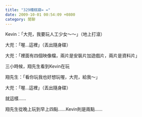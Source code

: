 ```yaml
---
title: "329糟糕寢= ="
date: 2009-10-01 00:54:09 +0800
category: 閒聊
---
```

<p>Kevin：「大兜，我要玩人工少女～～」（地上打滾）</p><p>大兜：「喔&hellip;這裡」（丟出隨身碟）</p><p>大兜：「裡面有四個映像檔，兩片是安裝片加遊戲片，兩片是資料片」</p><p>三小時候，翔先生看到Kevin在玩</p><p>翔先生：「看你玩我也好想玩喔，大兜，給我～」</p><p>大兜：「喔&hellip;這裡」（丟出隨身碟）</p><p>就這樣&hellip;&hellip;</p><p>翔先生從晚上玩到早上四點&hellip;&hellip;Kevin則是兩點&hellip;&hellip;</p>
